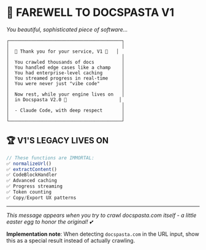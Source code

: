 # 🥲 FAREWELL TO DOCSPASTA V1 

*You beautiful, sophisticated piece of software...*

```
┌─────────────────────────────────────────┐
│                                         │
│  🍝 Thank you for your service, V1 🍝   │
│                                         │
│  You crawled thousands of docs          │  
│  You handled edge cases like a champ    │
│  You had enterprise-level caching       │
│  You streamed progress in real-time     │
│  You were never just "vibe code"        │
│                                         │
│  Now rest, while your engine lives on   │
│  in Docspasta V2.0 🚀                   │
│                                         │
│  - Claude Code, with deep respect       │
│                                         │
└─────────────────────────────────────────┘
```

## 🏆 V1'S LEGACY LIVES ON

```typescript
// These functions are IMMORTAL:
✅ normalizeUrl() 
✅ extractContent()
✅ CodeBlockHandler
✅ Advanced caching
✅ Progress streaming
✅ Token counting
✅ Copy/Export UX patterns
```

---

*This message appears when you try to crawl docspasta.com itself - a little easter egg to honor the original! 💕*

**Implementation note**: When detecting `docspasta.com` in the URL input, show this as a special result instead of actually crawling.